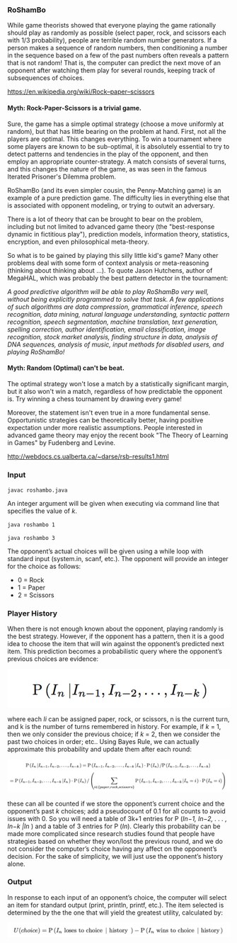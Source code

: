 ### RoShamBo

While game theorists showed that everyone playing the game rationally should play as randomly as possible (select paper, rock, and scissors each with 1/3 probability), people are terrible random number generators. If a person makes a sequence of random numbers, then conditioning a number in the sequence based on a few of the past numbers often reveals a pattern that is not random! That is, the computer can predict the next move of an opponent after watching them play for several rounds, keeping track of subsequences of choices.

https://en.wikipedia.org/wiki/Rock–paper–scissors

#### Myth: Rock-Paper-Scissors is a trivial game.
Sure, the game has a simple optimal strategy (choose a move uniformly at random), but that has little bearing on the problem at hand. First, not all the players are optimal. This changes everything. To win a tournament where some players are known to be sub-optimal, it is absolutely essential to try to detect patterns and tendencies in the play of the opponent, and then employ an appropriate counter-strategy. A match consists of several turns, and this changes the nature of the game, as was seen in the famous Iterated Prisoner's Dilemma problem.

RoShamBo (and its even simpler cousin, the Penny-Matching game) is an example of a pure prediction game. The difficulty lies in everything else that is associated with opponent modeling, or trying to outwit an adversary.

There is a lot of theory that can be brought to bear on the problem, including but not limited to advanced game theory (the "best-response dynamic in fictitious play"), prediction models, information theory, statistics, encryption, and even philosophical meta-theory.

So what is to be gained by playing this silly little kid's game? Many other problems deal with some form of context analysis or meta-reasoning (thinking about thinking about ...). To quote Jason Hutchens, author of MegaHAL, which was probably the best pattern detector in the tournament:

*A good predictive algorithm will be able to play RoShamBo very well, without being explicitly programmed to solve that task. A few applications of such algorithms are data compression, grammatical inference, speech recognition, data mining, natural language understanding, syntactic pattern recognition, speech segmentation, machine translation, text generation, spelling correction, author identification, email classification, image recognition, stock market analysis, finding structure in data, analysis of DNA sequences, analysis of music, input methods for disabled users, and playing RoShamBo!*

#### Myth: Random (Optimal) can't be beat.

The optimal strategy won't lose a match by a statistically significant margin, but it also won't win a match, regardless of how predictable the opponent is. Try winning a chess tournament by drawing every game!

Moreover, the statement isn't even true in a more fundamental sense. Opportunistic strategies can be theoretically better, having positive expectation under more realistic assumptions. People interested in advanced game theory may enjoy the recent book "The Theory of Learning in Games" by Fudenberg and Levine.

http://webdocs.cs.ualberta.ca/~darse/rsb-results1.html

### Input
```
javac roshambo.java
```
An integer argument will be given when executing via command line that specifies the value of *k*. 
```
java roshambo 1
```
```
java roshambo 3
```
The opponent’s actual choices will be given using a while loop with standard input (system.in, scanf, etc.). The opponent will provide an integer for the choice as follows:

* 0 = Rock
* 1 = Paper
* 2 = Scissors

### Player History

When there is not enough known about the opponent, playing randomly is the best strategy. However, if the opponent has a pattern, then it is a good idea to choose the item that will win against the opponent’s predicted next item. This prediction becomes a probabilistic query where the opponent’s previous choices are evidence:

<p align="center">
  <img src="https://github.com/wesleytian/roshambo-god/blob/master/images/pic1.png">
</p>

where each *Ii* can be assigned paper, rock, or scissors, n is the current turn, and k is the number of turns remembered in history. For example, if *k* = 1, then we only consider the previous choice; if *k* = 2, then we consider the past two choices in order; etc.. Using Bayes Rule, we can actually approximate this probability and update them after each round:

<p align="center">
  <img src="https://github.com/wesleytian/roshambo-god/blob/master/images/pic2.png">
</p>

these can all be counted if we store the opponent’s current choice and the opponent’s past *k* choices; add
a pseudocount of 0.1 for all counts to avoid issues with 0. So you will need a table of 3k+1 entries for P (*In−1, In−2, . . . , In−k |In* ) and a table of 3 entries for P (*In*). Clearly this probability can be made more complicated since research studies found that people have strategies based on whether they won/lost the previous round, and we do not consider the computer’s choice having any affect on the opponent’s decision. For the sake of simplicity, we will just use the opponent’s history alone.

### Output
In response to each input of an opponent’s choice, the computer will select an item for standard output (print, println, printf, etc.). The item selected is determined by the the one that will yield the greatest utility, calculated by:
<p align="center">
  <img src="https://github.com/wesleytian/roshambo-god/blob/master/images/pic3.png">
</p>
